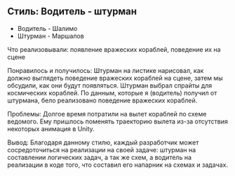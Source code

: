 ## Стиль: Водитель - штурман

- Водитель - Шалимо
- Штурман - Маршалов

Что реализовывали: появление вражеских кораблей, поведение их на сцене

Понравилось и получилось: Штурман на листике нарисовал, как должно выглядеть поведение вражеских кораблей на сцене, затем мы обсудили, как они будут появляться. Штурман выбрал спрайты для космических кораблей.
По данным, которые я (водитель) получил от штурмана, бело реализовано поведение вражеских кораблей.

Проблемы: Долгое время потратили на вылет кораблей по схеме ведомого. Ему пришлось поменять траекторию вылета из-за отсутствия некоторых анимация в Unity.

Вывод: Благодаря данному стилю, каждый разработчик может сосредоточиться на реализации на своей задаче: штурман на составлении логических задач, а так же схем, а водитель на реализации в коде того, что составил его напарник на схемах и задачах.

